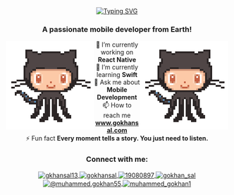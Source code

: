 <div align="center">
  <a href="https://github.com/ImagINN">
    <img src="https://readme-typing-svg.demolab.com?font=Fira+Code&color=5d00ff&size=28&duration=3000&pause=500&center=true&vCenter=true&width=500&lines=%e2%9c%a8+Hi+%f0%9f%91%8b+I'm+Gökhan+%e2%9c%a8;%f0%9f%93%b1+I'm+a+software+developer+%f0%9f%92%bb;%e2%9c%a8+Welcome+to+my+profile+%f0%9f%91%80"
      alt="Typing SVG" />
  </a>
</div>

<h3 align="center">A passionate mobile developer from Earth!</h3>

<img src="https://github.com/ImagINN/ImagINN/blob/main/GitHub%20Mascot%20Pixel.gif" alt="Coding" width="200" height="200" align="right">
<img src="https://github.com/ImagINN/ImagINN/blob/main/GitHub%20Mascot%20Pixel.gif" alt="Coding" width="200" height="200" align="left">

<div align="center">
    🔭 I’m currently working on <b>React Native</b><br>
    🌱 I’m currently learning <b>Swift</b><br>
    💬 Ask me about <b>Mobile Development</b><br>
    📫 How to reach me <b><a href="http://www.gokhansal.com">www.gokhansal.com</a></b><br>
    ⚡ Fun fact <b>Every moment tells a story. You just need to listen.</b>
</div>

<h3 align="center">Connect with me:</h3>
<p align="center">
  <a href="https://twitter.com/gkhansal13" target="blank">
    <img align="center" src="https://raw.githubusercontent.com/rahuldkjain/github-profile-readme-generator/master/src/images/icons/Social/twitter.svg" alt="gkhansal13" height="30" width="40" />
  </a>
  <a href="https://linkedin.com/in/gokhansal" target="blank">
    <img align="center" src="https://raw.githubusercontent.com/rahuldkjain/github-profile-readme-generator/master/src/images/icons/Social/linked-in-alt.svg" alt="gokhansal" height="30" width="40" />
  </a>
  <a href="https://stackoverflow.com/users/19080897" target="blank">
    <img align="center" src="https://raw.githubusercontent.com/rahuldkjain/github-profile-readme-generator/master/src/images/icons/Social/stack-overflow.svg" alt="19080897" height="30" width="40" />
  </a>
  <a href="https://instagram.com/gokhan_sal" target="blank">
    <img align="center" src="https://raw.githubusercontent.com/rahuldkjain/github-profile-readme-generator/master/src/images/icons/Social/instagram.svg" alt="gokhan_sal" height="30" width="40" />
  </a>
  <a href="https://medium.com/@muhammed.gokhan55" target="blank">
    <img align="center" src="https://raw.githubusercontent.com/rahuldkjain/github-profile-readme-generator/master/src/images/icons/Social/medium.svg" alt="@muhammed.gokhan55" height="30" width="40" />
  </a>
  <a href="https://www.hackerrank.com/muhammed_gokhan1" target="blank">
    <img align="center" src="https://raw.githubusercontent.com/rahuldkjain/github-profile-readme-generator/master/src/images/icons/Social/hackerrank.svg" alt="muhammed_gokhan1" height="30" width="40" />
  </a>
</p>
